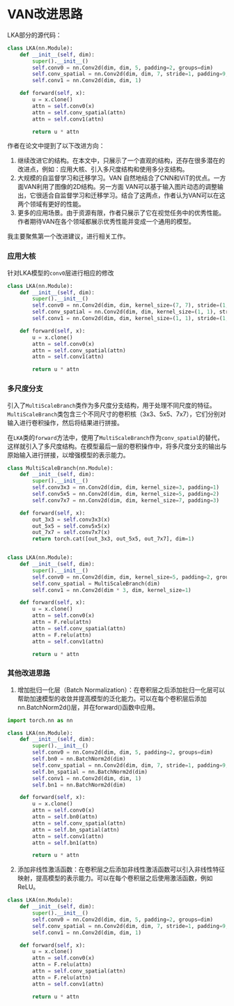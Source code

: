 # VAN改进思路

LKA部分的源代码：

```python
class LKA(nn.Module):
    def __init__(self, dim):
        super().__init__()
        self.conv0 = nn.Conv2d(dim, dim, 5, padding=2, groups=dim)
        self.conv_spatial = nn.Conv2d(dim, dim, 7, stride=1, padding=9, groups=dim, dilation=3)
        self.conv1 = nn.Conv2d(dim, dim, 1)

    def forward(self, x):
        u = x.clone()
        attn = self.conv0(x)
        attn = self.conv_spatial(attn)
        attn = self.conv1(attn)

        return u * attn
```

作者在论文中提到了以下改进方向：

1. 继续改进它的结构。在本文中，只展示了一个直观的结构，还存在很多潜在的改进点，例如：应用大核、引入多尺度结构和使用多分支结构。
2. 大规模的自监督学习和迁移学习。VAN 自然地结合了CNN和ViT的优点。一方面VAN利用了图像的2D结构。另一方面 VAN可以基于输入图片动态的调整输出，它很适合自监督学习和迁移学习。结合了这两点，作者认为VAN可以在这两个领域有更好的性能。
3. 更多的应用场景。由于资源有限，作者只展示了它在视觉任务中的优秀性能。作者期待VAN在各个领域都展示优秀性能并变成一个通用的模型。

我主要聚焦第一个改进建议，进行相关工作。

### 应用大核

针对LKA模型的`conv0`层进行相应的修改

```python
class LKA(nn.Module):
    def __init__(self, dim):
        super().__init__()
        self.conv0 = nn.Conv2d(dim, dim, kernel_size=(7, 7), stride=(1, 1), padding=(3, 3), groups=dim)
        self.conv_spatial = nn.Conv2d(dim, dim, kernel_size=(1, 1), stride=(1, 1))
        self.conv1 = nn.Conv2d(dim, dim, kernel_size=(1, 1), stride=(1, 1))

    def forward(self, x):
        u = x.clone()
        attn = self.conv0(x)
        attn = self.conv_spatial(attn)
        attn = self.conv1(attn)

        return u * attn
```

### 多尺度分支

引入了`MultiScaleBranch`类作为多尺度分支结构，用于处理不同尺度的特征。`MultiScaleBranch`类包含三个不同尺寸的卷积核（3x3、5x5、7x7），它们分别对输入进行卷积操作，然后将结果进行拼接。

在`LKA`类的`forward`方法中，使用了`MultiScaleBranch`作为`conv_spatial`的替代，这样就引入了多尺度结构。在模型最后一层的卷积操作中，将多尺度分支的输出与原始输入进行拼接，以增强模型的表示能力。

```python
class MultiScaleBranch(nn.Module):
    def __init__(self, dim):
        super().__init__()
        self.conv3x3 = nn.Conv2d(dim, dim, kernel_size=3, padding=1)
        self.conv5x5 = nn.Conv2d(dim, dim, kernel_size=5, padding=2)
        self.conv7x7 = nn.Conv2d(dim, dim, kernel_size=7, padding=3)

    def forward(self, x):
        out_3x3 = self.conv3x3(x)
        out_5x5 = self.conv5x5(x)
        out_7x7 = self.conv7x7(x)
        return torch.cat([out_3x3, out_5x5, out_7x7], dim=1)


class LKA(nn.Module):
    def __init__(self, dim):
        super().__init__()
        self.conv0 = nn.Conv2d(dim, dim, kernel_size=5, padding=2, groups=dim)
        self.conv_spatial = MultiScaleBranch(dim)
        self.conv1 = nn.Conv2d(dim * 3, dim, kernel_size=1)

    def forward(self, x):
        u = x.clone()
        attn = self.conv0(x)
        attn = F.relu(attn)
        attn = self.conv_spatial(attn)
        attn = F.relu(attn)
        attn = self.conv1(attn)

        return u * attn
```

### 其他改进思路

1. 增加批归一化层（Batch Normalization）：在卷积层之后添加批归一化层可以帮助加速模型的收敛并提高模型的泛化能力。可以在每个卷积层后添加nn.BatchNorm2d()层，并在forward()函数中应用。

```python
import torch.nn as nn

class LKA(nn.Module):
    def __init__(self, dim):
        super().__init__()
        self.conv0 = nn.Conv2d(dim, dim, 5, padding=2, groups=dim)
        self.bn0 = nn.BatchNorm2d(dim)
        self.conv_spatial = nn.Conv2d(dim, dim, 7, stride=1, padding=9, groups=dim, dilation=3)
        self.bn_spatial = nn.BatchNorm2d(dim)
        self.conv1 = nn.Conv2d(dim, dim, 1)
        self.bn1 = nn.BatchNorm2d(dim)

    def forward(self, x):
        u = x.clone()
        attn = self.conv0(x)
        attn = self.bn0(attn)
        attn = self.conv_spatial(attn)
        attn = self.bn_spatial(attn)
        attn = self.conv1(attn)
        attn = self.bn1(attn)

        return u * attn

```

2. 添加非线性激活函数：在卷积层之后添加非线性激活函数可以引入非线性特征映射，提高模型的表示能力。可以在每个卷积层之后使用激活函数，例如ReLU。

```python
class LKA(nn.Module):
    def __init__(self, dim):
        super().__init__()
        self.conv0 = nn.Conv2d(dim, dim, 5, padding=2, groups=dim)
        self.conv_spatial = nn.Conv2d(dim, dim, 7, stride=1, padding=9, groups=dim, dilation=3)
        self.conv1 = nn.Conv2d(dim, dim, 1)

    def forward(self, x):
        u = x.clone()
        attn = self.conv0(x)
        attn = F.relu(attn)
        attn = self.conv_spatial(attn)
        attn = F.relu(attn)
        attn = self.conv1(attn)

        return u * attn

```

